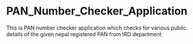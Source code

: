 # PAN_Number_Checker_Application
This is PAN number checker application which  checks for various public details of the given nepal registered PAN from IRD department
